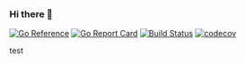 ### Hi there 👋

[![Go Reference](https://pkg.go.dev/badge/github.com/patrickascher/gofer.svg)](https://pkg.go.dev/github.com/patrickascher/gofer)
[![Go Report Card](https://goreportcard.com/badge/github.com/patrickascher/gofer)](https://goreportcard.com/report/github.com/patrickascher/gofer)
[![Build Status](https://travis-ci.com/patrickascher/gofer.svg?branch=master)](https://travis-ci.com/patrickascher/gofer)
[![codecov](https://codecov.io/gh/patrickascher/gofer/branch/master/graph/badge.svg?token=HRNFEI9NKZ)](https://codecov.io/gh/patrickascher/gofer)
<!--
**patrickascher/gofer** is a ✨ _special_ ✨ repository because its `README.md` (this file) appears on your GitHub profile.

Here are some ideas to get you started:

- 🔭 I’m currently working on ...
- 🌱 I’m currently learning ...
- 👯 I’m looking to collaborate on ...
- 🤔 I’m looking for help with ...
- 💬 Ask me about ...
- 📫 How to reach me: ...
- 😄 Pronouns: ...
- ⚡ Fun fact: ...
-->

test
